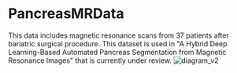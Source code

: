 # PancreasMRData
This data includes magnetic resonance scans from 37 patients after bariatric surgical procedure. This dataset is used in "A Hybrid Deep Learning-Based Automated Pancreas Segmentation from Magnetic Resonance Images" that is currently under review.
![diagram_v2](https://user-images.githubusercontent.com/59294761/179078639-58305e12-22bc-4077-9739-72c2e6a133e6.svg)
